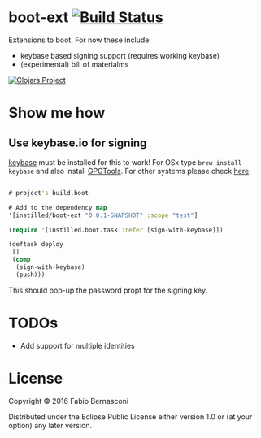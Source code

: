 # boot-ext [![Build Status][badge]][build]

Extensions to boot. For now these include:

* keybase based signing support (requires working keybase)
* (experimental) bill of materialms

[![Clojars Project](https://img.shields.io/clojars/v/instilled/boot-ext.svg)](https://clojars.org/instilled/boot-ext)

# Show me how

## Use keybase.io for signing

[keybase][kb] must be installed for this to work!
For OSx type `brew install keybase` and also install [GPGTools][gpgt]. For other systems please check [here][kbi].

```clojure

# project's build.boot

# Add to the dependency map
'[instilled/boot-ext "0.0.1-SNAPSHOT" :scope "test"]

(require '[instilled.boot.task :refer [sign-with-keybase]])

(deftask deploy
 []
 (comp
  (sign-with-keybase)
  (push)))

```

This should pop-up the password propt for the signing key.

# TODOs

* Add support for multiple identities

# License

Copyright © 2016 Fabio Bernasconi

Distributed under the Eclipse Public License either version 1.0 or (at your option) any later version.

[badge]: https://travis-ci.org/instilled/boot-ext.svg?branch=master
[build]: https://travis-ci.org/instilled/boot-ext
[gpgt]: https://gpgtools.org
[kb]: https://keybase.io
[kbi]: https://keybase.io/download
